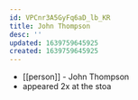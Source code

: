 ```yaml
---
id: VPCnr3A5GyFq6aD_lb_KR
title: John Thompson
desc: ''
updated: 1639759645925
created: 1639759645925
---
```



- [[person]] - John Thompson
- appeared 2x at the stoa
